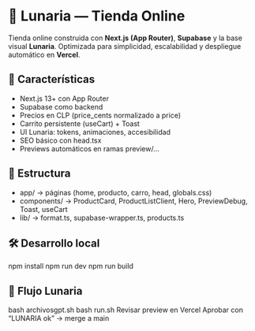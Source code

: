 # 🌙 Lunaria — Tienda Online

Tienda online construida con **Next.js (App Router)**, **Supabase** y la base visual **Lunaria**.
Optimizada para simplicidad, escalabilidad y despliegue automático en **Vercel**.

## 🚀 Características
- Next.js 13+ con App Router
- Supabase como backend
- Precios en CLP (price_cents normalizado a price)
- Carrito persistente (useCart) + Toast
- UI Lunaria: tokens, animaciones, accesibilidad
- SEO básico con head.tsx
- Previews automáticos en ramas preview/...

## 📂 Estructura
- app/ → páginas (home, producto, carro, head, globals.css)
- components/ → ProductCard, ProductListClient, Hero, PreviewDebug, Toast, useCart
- lib/ → format.ts, supabase-wrapper.ts, products.ts

## 🛠️ Desarrollo local
npm install
npm run dev
npm run build

## 🌿 Flujo Lunaria
bash archivosgpt.sh
bash run.sh
Revisar preview en Vercel
Aprobar con “LUNARIA ok” → merge a main
